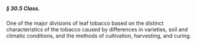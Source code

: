 ##### § 30.5 Class. #####

One of the major divisions of leaf tobacco based on the distinct characteristics of the tobacco caused by differences in varieties, soil and climatic conditions, and the methods of cultivation, harvesting, and curing.
